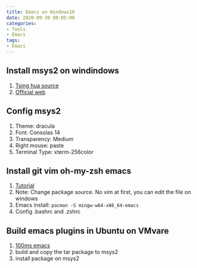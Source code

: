 ```yaml
---
title: Emacs on Windows10
date: 2020-09-30 08:05:00
categories:
- Tools
- Emacs
tags:
- Emacs
---
```


## Install msys2 on windindows
1. [Tsing hua source](https://mirrors.tuna.tsinghua.edu.cn/msys2/distrib/x86_64/)
1. [Official web](https://www.msys2.org/)

## Config msys2
1. Theme: dracula
1. Font: Consolas 14
1. Transparency: Medium
1. Right mouse: paste
1. Terminal Type: xterm-256color

## Install git vim oh-my-zsh emacs
1. [Tutorial](https://blog.csdn.net/u013938484/article/details/83539008)
1. Note: Change package source. No vim at first, you can edit the file on windows
1. Emacs install: `pacman -S mingw-w64-x86_64-emacs`
1. Config .bashrc and .zshrc

## Build emacs plugins in Ubuntu on VMvare
1. [100ms emacs](https://github.com/jiaxiyang/100ms_dot_emacs)
1. build and copy the tar package to msys2
1. install package on msys2
